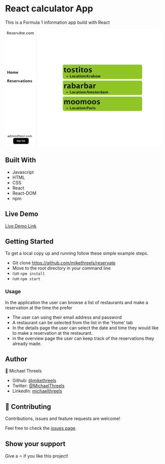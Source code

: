 # React calculator App
This is a Formula 1 information app build with React

![screenshot](./src/images/app_screenshot.png)


## Built With

- Javascript
- HTML
- CSS
- React
- React-DOM
- npm

## Live Demo

[Live Demo Link](https://reservate-mt.herokuapp.com/)


## Getting Started

To get a local copy up and running follow these simple example steps.

- Git clone https://github.com/mikethreels/reservate
- Move to the root directory in your command line
- run `npm install`
- run `npm start`

### Usage

In the application the user can browse a list of restaurants and make a reservation at the time the prefer
- The user can using their email address and password
- A restaurant can be selected from the list in the 'Home' tab
- In the details page the user can select the date and time they would like to make a reservation at the restaurant.
- in the overview page the user can keep track of the reservations they already made.

## Author
👤 Michael Threels
- Github: [@mikethreels](https://github.com/mikethreels)
- Twitter: [@MichaelThreels](https://twitter.com/MichaelThreels)
- LinkedIn: [michaelthreels](https://www.linkedin.com/in/michael-threels)

## 🤝 Contributing

Contributions, issues and feature requests are welcome!

Feel free to check the [issues page](issues/).

## Show your support

Give a ⭐️ if you like this project!
